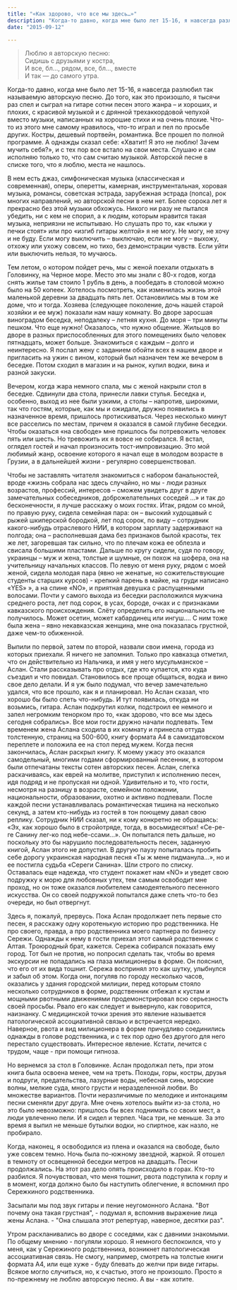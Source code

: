```yaml
---
title: "«Как здорово, что все мы здесь…»"
description: "Когда-то давно, когда мне было лет 15-16, я навсегда разлюбил так называемую авторскую песню. До того, как это произошло, я тысячи раз спел и сыграл на гитаре сотни песен этого жанра – и хороших, и плохих, с красивой музыкой и с дрянной трехаккордовой чепухой вместо музыки, написанных на хорошие стихи, и на очень плохие. Что-то из этого мне самому нравилось, что-то играл и пел по просьбе других. Костры, дешевый портвейн, романтика. Все прошел по полной программе. А однажды сказал себе: «Хватит! Я это не люблю! Зачем мучить себя?», и с тех пор все встало на свои места. Слушаю и сам исполняю только то, что сам считаю музыкой. Авторской песне в списке того, что я люблю, места не нашлось."
date: "2015-09-12"

---
```



> Люблю я авторскую песню:<br />
> Сидишь с друзьями у костра, <br />
> И все, бл…, рядом, все, бл…, вместе <br />
> И так — до самого утра.

Когда-то давно, когда мне было лет 15-16, я навсегда разлюбил так называемую авторскую песню. До того, как это произошло, я тысячи раз спел и сыграл на гитаре сотни песен этого жанра – и хороших, и плохих, с красивой музыкой и с дрянной трехаккордовой чепухой вместо музыки, написанных на хорошие стихи и на очень плохие. Что-то из этого мне самому нравилось, что-то играл и пел по просьбе других. Костры, дешевый портвейн, романтика. Все прошел по полной программе. А однажды сказал себе: «Хватит! Я это не люблю! Зачем мучить себя?», и с тех пор все встало на свои места. Слушаю и сам исполняю только то, что сам считаю музыкой. Авторской песне в списке того, что я люблю, места не нашлось.  

В нем есть джаз, симфоническая музыка (классическая и современная), оперы, оперетты, камерная, инструментальная, хоровая музыка, романсы, советская эстрада, зарубежная эстрада (попса), рок многих направлений, но авторской песни в нем нет. Более сорока лет я прекрасно без этой музыки обхожусь. Никого ни разу не пытался убедить, ни с кем не спорил, а к людям, которым нравится такая музыка, неприязни не испытываю. Но слушать про то, как «лыжи у печки стоят» или про «изгиб гитары желтой» я не могу. Не могу, не хочу и не буду. Если могу выключить – выключаю, если не могу – выхожу, отхожу или ухожу совсем, но тихо, без демонстрации чувств. Если уйти или выключить нельзя, то мучаюсь. 

Тем летом, о котором пойдет речь, мы с женой поехали отдыхать в Головинку, на Черное море. Место это мы знали с 80-х годов, когда снять жилье там стоило 1 рубль в день, а пообедать в столовой можно было на 50 копеек. Хотелось посмотреть, как изменилась жизнь этой маленькой деревни за двадцать пять лет. Остановились мы в том же доме, что и тогда. Хозяева (следующее поколение, дочь нашей старой хозяйки и ее муж) показали нам нашу комнату. Во дворе заросшая виноградом беседка, неподалеку – летняя кухня. До моря – три минуты пешком. Что еще нужно! Оказалось, что нужно общение. Жильцов во дворе в разных приспособленных для этого помещениях было человек пятнадцать, может больше. Знакомиться с каждым – долго и неинтересно. Я послал жену с заданием обойти всех в нашем дворе и пригласить на ужин с вином, который был назначен тем же вечером в беседке. Потом сходил в магазин и на рынок, купил водки, вина и разной закуски. 

Вечером, когда жара немного спала, мы с женой накрыли стол в беседке. Сдвинули два стола, принесли лавки стулья. Беседка и, особенно, выход из нее были узкими, а столы – напротив, широкими, так что гостям, которые, как мы и ожидали, дружно появились в назначенное время, пришлось протискиваться. Через несколько минут все расселись по местам, причем я оказался в самой глубине беседки. Чтобы оказаться «на свободе» мне пришлось бы потревожить человек пять или шесть. Но тревожить их я вовсе не собирался. Я встал, оглядел гостей и начал произносить тост-импровизацию. Это мой любимый жанр, освоение которого я начал еще в молодом возрасте в Грузии, а в дальнейшей жизни - регулярно совершенствовал. 

Чтобы не заставлять читателя знакомиться с набором банальностей, вроде «жизнь собрала нас здесь случайно, но мы - люди разных возрастов, профессий, интересов – сможем увидеть друг в друге замечательных собеседников, доброжелательных соседей …» и так до бесконечности, я лучше расскажу о моих гостях. Итак, рядом со мной, по правую руку, сидела семейная пара: он – высокий худощавый с рыжей шкиперской бородкой, лет под сорок, по виду – сотрудник какого-нибудь отраслевого НИИ, в котором зарплату задерживают на полгода; она – располневшая дама без признаков былой красоты, тех же лет, загоревшая так сильно, что по плечам кожа ее облезла и свисала большими пластами. Дальше по кругу сидели, судя по говору, украинцы – муж и жена, толстые и шумные, он похож на шофера, она на учительницу начальных классов. По левую от меня руку, рядом с моей женой, сидела молодая пара (явно не женатые, но сожительствующие студенты старших курсов) - крепкий парень в майке, на груди написано «YES» », а на спине «NO», и приятная девушка с распущенными волосами. Почти у самого выхода из беседки расположился мужчина среднего роста, лет под сорок, в усах, бороде, очках и с признаками кавказского происхождения. Слёту определить его национальность не получилось. Может осетин, может кабардинец или ингуш…. С ним тоже была жена – явно некавказская женщина, мне она показалась грустной, даже чем-то обиженной. 

Выпили по первой, затем по второй, назвали свои имена, города из которых приехали. Я ничего не запомнил. Только про кавказца отметил, что он действительно из Нальчика, и имя у него мусульманское – Аслан. Стали рассказывать про отдых, где кто купается, кто куда съездил и что повидал. Становилось все проще общаться, водка и вино свое дело делали. И я уж было подумал, что вечер замечательно удался, что все прошло, как я и планировал. Но Аслан сказал, что хорошо бы было спеть что-нибудь. И тут появилась, откуда ни возьмись, гитара. Аслан подкрутил колки, подстроил ее немного и запел негромким тенорком про то, «как здорово, что все мы здесь сегодня собрались». Все мои гости дружно начали подпевать. Тем временем жена Аслана сходила в их комнату и принесла оттуда толстенную, страниц на 500-600, книгу формата А4 в самиздатовском переплете и положила ее на стол перед мужем. Когда песня закончилась, Аслан раскрыл книгу. К моему ужасу это оказался самодельный, многими годами сформированный песенник, в котором были отпечатаны тексты сотен авторских песен. Аслан, слегка раскачиваясь, как еврей на молитве, приступил к исполнению песен, идя подряд и не пропуская ни одной. Удивительно и то, что гости, несмотря на разницу в возрасте, семейном положении, национальности, образовании, охотно и активно подпевали. После каждой песни устанавливалась романтическая тишина на несколько секунд, а затем кто-нибудь из гостей в тон поющему давал свою реплику. Сотрудник НИИ сказал, ни к кому конкретно не обращаясь: «Эх, как хорошо было в стройотряде, тогда, в восьмидесятых! «Се-ре-ге Санину лег-ко под небе-ссами…». Он попытался петь дальше, но поскольку это бы нарушило последовательность песен, заданную книгой, Аслан этого не допустил. В другую паузу попыталась пробить себе дорогу украинская народная песня «Ты ж мене пидманула…», но и ее постигла судьба «Сереги Санина». Шли строго по списку. Оставалась еще надежда, что студент покажет нам «NO» и уведет свою подружку к морю для любовных утех, тем самым освободит мне проход, но он тоже оказался любителем самодеятельного песенного искусства. Он со своей подружкой попытался даже спеть что-то без очереди, но был отвергнут.  

Здесь я, пожалуй, прервусь. Пока Аслан продолжает петь первые сто песен, я расскажу одну коротенькую историю про родственника. Не про своего, правда, а про родственника моего партнера по бизнесу Сережи. Однажды к нему в гости приехал этот самый родственник с Алтая. Троюродный брат, кажется. Сережа собирался показать ему город. Тот был не против, но попросил сделать так, чтобы во время экскурсии не попадались на глаза милиционеры в форме. Он пояснил, что его от их вида тошнит. Сережа воспринял это как шутку, улыбнулся и забыл об этом. Когда они, погуляв по городу несколько часов, оказались у здания городской милиции, перед которым стояло несколько сотрудников в форме, родственник отбежал к кустам и мощными рвотными движениями продемонстрировал всю серьезность своей просьбы. Рвало его как следует и вывернуло, как говорится, наизнанку. С медицинской точки зрения это явление называется патологической ассоциативной связью и встречается нередко. Наверное, рвота и вид милиционера в форме причудливо соединились однажды в голове родственника, и с тех пор одно без другого для него перестало существовать. Интересное явление. Кстати, лечится с трудом, чаще - при помощи гипноза.

Но вернемся за стол в Головинке. Аслан продолжал петь, при этом книга была освоена менее, чем на треть. Походы, горы, костры, друзья и подруги, предательства, лазурные воды, небесная синь, морские волны, мелкие суда, много грусти и неразделенной любви. Во множестве вариантов. Почти неразличимые по мелодике и интонациям песни сменяли друг друга. Мне очень хотелось выйти из-за стола, но это было невозможно: пришлось бы всех поднимать со своих мест, а люди увлеченно пели. И я сидел и терпел. Часа три, не меньше. За это время я выпил не меньше бутылки водки, но спиртное, как назло, не пробирало.

Когда, наконец, я освободился из плена и оказался на свободе, было уже совсем темно. Ночь была по-южному звездной, жаркой. Я отошел в темноту от освещенной беседки метров на двадцать. Песни продолжались. На этот раз дело опять происходило в горах. Кто-то разбился. Я почувствовал, что меня тошнит, рвота подступила к горлу и в момент, когда должно было бы наступить облегчение, я вспомнил про Сережкиного родственника.  

Засыпали мы под звук гитары и пение неугомонного Аслана.  "Вот почему она такая грустная", - подумал я, вспомнив выражение лица жены Аслана. - "Она слышала этот репертуар, наверное, десятки раз".   

Утром раскланивались во дворе с соседями, как с давними знакомыми. По общему мнению - погуляли хорошо.
Я немного беспокоился, что у меня, как у Сережиного родственника, возникнет патологическая ассоциативная связь. Не смогу, например, смотреть на толстые книги формата А4, или еще хуже - буду блевать до желчи при виде гитары. Всякое могло случиться, но, к счастью, этого не произошло. Просто я по-прежнему не люблю авторскую песню. А вы - как хотите.  


